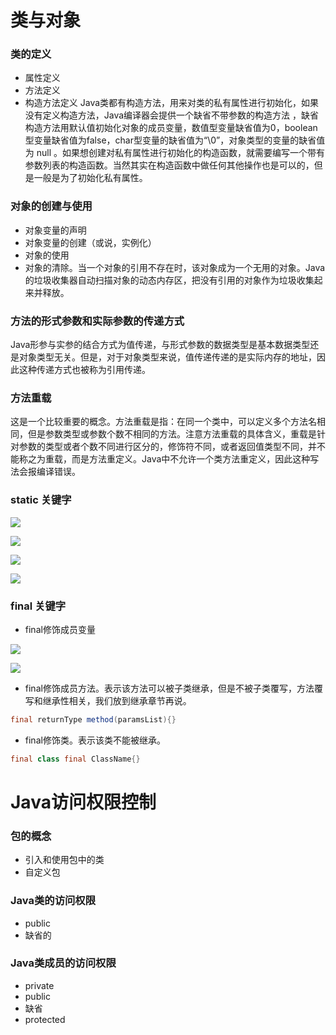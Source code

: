 # 类与对象
### 类的定义
- 属性定义
- 方法定义
- 构造方法定义
Java类都有构造方法，用来对类的私有属性进行初始化，如果没有定义构造方法，Java编译器会提供一个缺省不带参数的构造方法 ，缺省构造方法用默认值初始化对象的成员变量，数值型变量缺省值为0，boolean型变量缺省值为false，char型变量的缺省值为“\0”，对象类型的变量的缺省值为 null 。如果想创建对私有属性进行初始化的构造函数，就需要编写一个带有参数列表的构造函数。当然其实在构造函数中做任何其他操作也是可以的，但是一般是为了初始化私有属性。

### 对象的创建与使用
- 对象变量的声明
- 对象变量的创建（或说，实例化）
- 对象的使用
- 对象的清除。当一个对象的引用不存在时，该对象成为一个无用的对象。Java的垃圾收集器自动扫描对象的动态内存区，把没有引用的对象作为垃圾收集起来并释放。

### 方法的形式参数和实际参数的传递方式

Java形参与实参的结合方式为值传递，与形式参数的数据类型是基本数据类型还是对象类型无关。但是，对于对象类型来说，值传递传递的是实际内存的地址，因此这种传递方式也被称为引用传递。

### 方法重载

这是一个比较重要的概念。方法重载是指：在同一个类中，可以定义多个方法名相同，但是参数类型或参数个数不相同的方法。注意方法重载的具体含义，重载是针对参数的类型或者个数不同进行区分的，修饰符不同，或者返回值类型不同，并不能称之为重载，而是方法重定义。Java中不允许一个类方法重定义，因此这种写法会报编译错误。

### static 关键字

![](./images/static1.jpg)

![](./images/static2.jpg)

![](./images/static3.jpg)

![](./images/static4.jpg)

### final 关键字

- final修饰成员变量

![](./images/final1.jpg)

![](./images/final2.jpg)

- final修饰成员方法。表示该方法可以被子类继承，但是不被子类覆写，方法覆写和继承性相关，我们放到继承章节再说。
```java
final returnType method(paramsList){}
```
- final修饰类。表示该类不能被继承。
```java
final class final ClassName{}
```

# Java访问权限控制
### 包的概念
- 引入和使用包中的类
- 自定义包

### Java类的访问权限
- public
- 缺省的
### Java类成员的访问权限
- private
- public
- 缺省
- protected